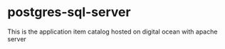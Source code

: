 # postgres-sql-server
This is the application item catalog hosted on digital ocean with apache server
